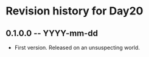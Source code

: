 # Revision history for Day20

## 0.1.0.0  -- YYYY-mm-dd

* First version. Released on an unsuspecting world.
